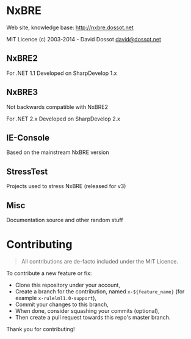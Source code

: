 NxBRE
=====

Web site, knowledge base: http://nxbre.dossot.net

MIT Licence (c) 2003-2014 - David Dossot <david@dossot.net>


NxBRE2
------

For .NET 1.1 
Developed on SharpDevelop 1.x


NxBRE3
------

Not backwards compatible with NxBRE2

For .NET 2.x
Developed on SharpDevelop 2.x


IE-Console
----------
Based on the mainstream NxBRE version


StressTest
----------
Projects used to stress NxBRE (released for v3)


Misc
----
  Documentation source and other random stuff


Contributing
============
> All contributions are de-facto included under the MIT Licence.

To contribute a new feature or fix:
- Clone this repository under your account,
- Create a branch for the contribution, named `x-${feature_name}` (for example `x-rulelml1.0-support`),
- Commit your changes to this branch,
- When done, consider squashing your commits (optional),
- Then create a pull request towards this repo's master branch.

Thank you for contributing!
